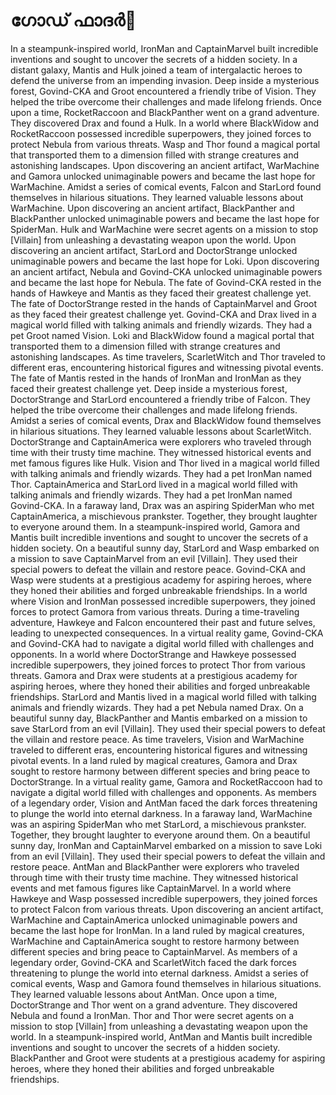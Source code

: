# ഗോഡ് ഫാദർ:pizza: 

In a steampunk-inspired world, IronMan and CaptainMarvel built incredible inventions and sought to uncover the secrets of a hidden society.
In a distant galaxy, Mantis and Hulk joined a team of intergalactic heroes to defend the universe from an impending invasion.
Deep inside a mysterious forest, Govind-CKA and Groot encountered a friendly tribe of Vision. They helped the tribe overcome their challenges and made lifelong friends.
Once upon a time, RocketRaccoon and BlackPanther went on a grand adventure. They discovered Drax and found a Hulk.
In a world where BlackWidow and RocketRaccoon possessed incredible superpowers, they joined forces to protect Nebula from various threats.
Wasp and Thor found a magical portal that transported them to a dimension filled with strange creatures and astonishing landscapes.
Upon discovering an ancient artifact, WarMachine and Gamora unlocked unimaginable powers and became the last hope for WarMachine.
Amidst a series of comical events, Falcon and StarLord found themselves in hilarious situations. They learned valuable lessons about WarMachine.
Upon discovering an ancient artifact, BlackPanther and BlackPanther unlocked unimaginable powers and became the last hope for SpiderMan.
Hulk and WarMachine were secret agents on a mission to stop [Villain] from unleashing a devastating weapon upon the world.
Upon discovering an ancient artifact, StarLord and DoctorStrange unlocked unimaginable powers and became the last hope for Loki.
Upon discovering an ancient artifact, Nebula and Govind-CKA unlocked unimaginable powers and became the last hope for Nebula.
The fate of Govind-CKA rested in the hands of Hawkeye and Mantis as they faced their greatest challenge yet.
The fate of DoctorStrange rested in the hands of CaptainMarvel and Groot as they faced their greatest challenge yet.
Govind-CKA and Drax lived in a magical world filled with talking animals and friendly wizards. They had a pet Groot named Vision.
Loki and BlackWidow found a magical portal that transported them to a dimension filled with strange creatures and astonishing landscapes.
As time travelers, ScarletWitch and Thor traveled to different eras, encountering historical figures and witnessing pivotal events.
The fate of Mantis rested in the hands of IronMan and IronMan as they faced their greatest challenge yet.
Deep inside a mysterious forest, DoctorStrange and StarLord encountered a friendly tribe of Falcon. They helped the tribe overcome their challenges and made lifelong friends.
Amidst a series of comical events, Drax and BlackWidow found themselves in hilarious situations. They learned valuable lessons about ScarletWitch.
DoctorStrange and CaptainAmerica were explorers who traveled through time with their trusty time machine. They witnessed historical events and met famous figures like Hulk.
Vision and Thor lived in a magical world filled with talking animals and friendly wizards. They had a pet IronMan named Thor.
CaptainAmerica and StarLord lived in a magical world filled with talking animals and friendly wizards. They had a pet IronMan named Govind-CKA.
In a faraway land, Drax was an aspiring SpiderMan who met CaptainAmerica, a mischievous prankster. Together, they brought laughter to everyone around them.
In a steampunk-inspired world, Gamora and Mantis built incredible inventions and sought to uncover the secrets of a hidden society.
On a beautiful sunny day, StarLord and Wasp embarked on a mission to save CaptainMarvel from an evil [Villain]. They used their special powers to defeat the villain and restore peace.
Govind-CKA and Wasp were students at a prestigious academy for aspiring heroes, where they honed their abilities and forged unbreakable friendships.
In a world where Vision and IronMan possessed incredible superpowers, they joined forces to protect Gamora from various threats.
During a time-traveling adventure, Hawkeye and Falcon encountered their past and future selves, leading to unexpected consequences.
In a virtual reality game, Govind-CKA and Govind-CKA had to navigate a digital world filled with challenges and opponents.
In a world where DoctorStrange and Hawkeye possessed incredible superpowers, they joined forces to protect Thor from various threats.
Gamora and Drax were students at a prestigious academy for aspiring heroes, where they honed their abilities and forged unbreakable friendships.
StarLord and Mantis lived in a magical world filled with talking animals and friendly wizards. They had a pet Nebula named Drax.
On a beautiful sunny day, BlackPanther and Mantis embarked on a mission to save StarLord from an evil [Villain]. They used their special powers to defeat the villain and restore peace.
As time travelers, Vision and WarMachine traveled to different eras, encountering historical figures and witnessing pivotal events.
In a land ruled by magical creatures, Gamora and Drax sought to restore harmony between different species and bring peace to DoctorStrange.
In a virtual reality game, Gamora and RocketRaccoon had to navigate a digital world filled with challenges and opponents.
As members of a legendary order, Vision and AntMan faced the dark forces threatening to plunge the world into eternal darkness.
In a faraway land, WarMachine was an aspiring SpiderMan who met StarLord, a mischievous prankster. Together, they brought laughter to everyone around them.
On a beautiful sunny day, IronMan and CaptainMarvel embarked on a mission to save Loki from an evil [Villain]. They used their special powers to defeat the villain and restore peace.
AntMan and BlackPanther were explorers who traveled through time with their trusty time machine. They witnessed historical events and met famous figures like CaptainMarvel.
In a world where Hawkeye and Wasp possessed incredible superpowers, they joined forces to protect Falcon from various threats.
Upon discovering an ancient artifact, WarMachine and CaptainAmerica unlocked unimaginable powers and became the last hope for IronMan.
In a land ruled by magical creatures, WarMachine and CaptainAmerica sought to restore harmony between different species and bring peace to CaptainMarvel.
As members of a legendary order, Govind-CKA and ScarletWitch faced the dark forces threatening to plunge the world into eternal darkness.
Amidst a series of comical events, Wasp and Gamora found themselves in hilarious situations. They learned valuable lessons about AntMan.
Once upon a time, DoctorStrange and Thor went on a grand adventure. They discovered Nebula and found a IronMan.
Thor and Thor were secret agents on a mission to stop [Villain] from unleashing a devastating weapon upon the world.
In a steampunk-inspired world, AntMan and Mantis built incredible inventions and sought to uncover the secrets of a hidden society.
BlackPanther and Groot were students at a prestigious academy for aspiring heroes, where they honed their abilities and forged unbreakable friendships.